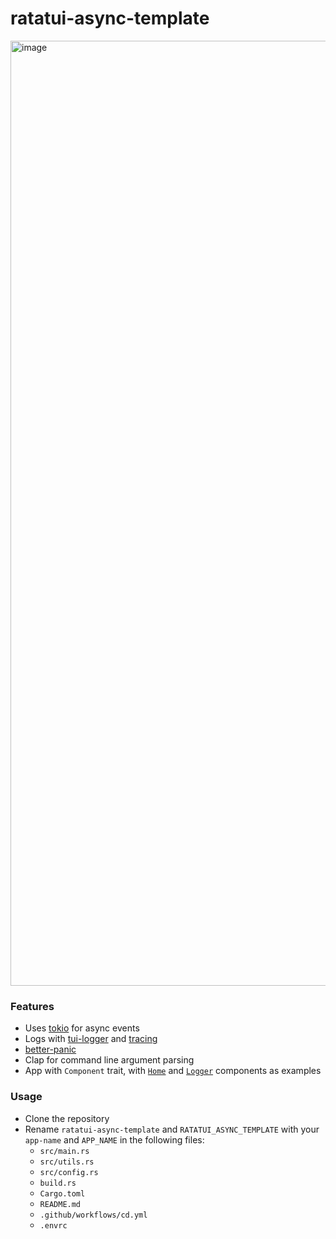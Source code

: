 # ratatui-async-template

<img width="1512" alt="image" src="https://github.com/ratatui-org/ratatui-async-template/assets/1813121/61d9f3a4-14d7-4bb8-85be-771fd5da4c0f">

### Features

- Uses [tokio](https://tokio.rs/) for async events
- Logs with [tui-logger](https://github.com/gin66/tui-logger) and [tracing](https://github.com/tokio-rs/tracing)
- [better-panic](https://github.com/mitsuhiko/better-panic)
- Clap for command line argument parsing
- App with `Component` trait, with [`Home`](./src/components/home.rs) and [`Logger`](./src/components/logger.rs) components as examples

### Usage

- Clone the repository
- Rename `ratatui-async-template` and `RATATUI_ASYNC_TEMPLATE` with your `app-name` and `APP_NAME` in the following files:
  - `src/main.rs`
  - `src/utils.rs`
  - `src/config.rs`
  - `build.rs`
  - `Cargo.toml`
  - `README.md`
  - `.github/workflows/cd.yml`
  - `.envrc`
